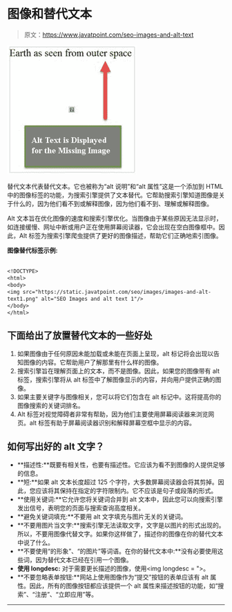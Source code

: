 # 图像和替代文本

> 原文：<https://www.javatpoint.com/seo-images-and-alt-text>

![SEO Images and alt text 1](img/cb542a2b86a538d825c03ddb75ba1bae.png)

替代文本代表替代文本。它也被称为“alt 说明”和“alt 属性”这是一个添加到 HTML 中的图像标签的功能，为搜索引擎提供了文本替代。它帮助搜索引擎知道图像是关于什么的，因为他们看不到或解释图像，因为他们看不到、理解或解释图像。

Alt 文本旨在优化图像的速度和搜索引擎优化。当图像由于某些原因无法显示时，如连接缓慢、网址中断或用户正在使用屏幕阅读器，它会出现在空白图像框中。因此，Alt 标签为搜索引擎爬虫提供了更好的图像描述，帮助它们正确地索引图像。

**图像替代标签示例:**

```

<!DOCTYPE>  
<html>    
<body>      
<img src="https://static.javatpoint.com/seo/images/images-and-alt-text1.png" alt="SEO Images and alt text 1"/>  
</body>    
</html>

```

## 下面给出了放置替代文本的一些好处

1.  如果图像由于任何原因未能加载或未能在页面上呈现，alt 标记将会出现以告知图像的内容。它帮助用户了解那里有什么样的图像。
2.  搜索引擎旨在理解页面上的文本，而不是图像。因此，如果您的图像带有 alt 标签，搜索引擎将从 alt 标签中了解图像显示的内容，并向用户提供正确的图像。
3.  如果主要关键字与图像相关，您可以将它们包含在 alt 标记中。这将提高你的图像搜索的关键词排名。
4.  Alt 标签对视觉障碍者非常有帮助，因为他们主要使用屏幕阅读器来浏览网页。alt 标签有助于屏幕阅读器识别和解释屏幕空框中显示的内容。

## 如何写出好的 alt 文字？

*   **描述性:**既要有相关性，也要有描述性。它应该为看不到图像的人提供足够的信息。
*   **短:**如果 alt 文本长度超过 125 个字符，大多数屏幕阅读器会将其剪掉。因此，您应该将其保持在指定的字符限制内。它不应该是句子或段落的形式。
*   **使用关键词:**它允许您将关键词合并到 alt 文本中，因此您可以向搜索引擎发出信号，表明您的页面与搜索查询高度相关。
*   **避免关键词填充:**不要用 alt 文字填充与图片无关的关键词。
*   **不要用图片当文字:**搜索引擎无法读取文字，文字是以图片的形式出现的。所以，不要用图像代替文字。如果你这样做了，描述你的图像在你的替代文本中说了什么。
*   **不要使用“的形象”、“的图片”等词语。在你的替代文本中:**没有必要使用这些词，因为替代文本已经在引用一个图像。
*   **使用 longdesc:** 对于需要更长描述的图像，使用<img longdesc = ">。
*   **不要忽略表单按钮:**网站上使用图像作为“提交”按钮的表单应该有 alt 属性。因此，所有的图像按钮都应该提供一个 alt 属性来描述按钮的功能，如“搜索”、“注册”、“立即应用”等。

* * *